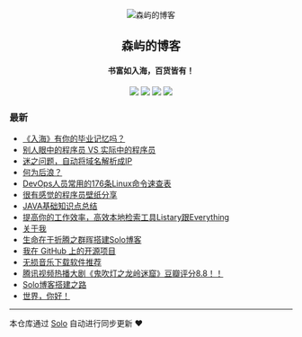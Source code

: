 <p align="center"><img alt="森屿的博客" src="https://media.taosugar.com/sugaricon.png"></p><h2 align="center">
森屿的博客
</h2>

<h4 align="center">书富如入海，百货皆有！</h4>
<p align="center"><a title="森屿的博客" target="_blank" href="https://github.com/SaboZhang/solo-blog"><img src="https://img.shields.io/github/last-commit/SaboZhang/solo-blog.svg?style=flat-square&color=FF9900"></a>
<a title="GitHub repo size in bytes" target="_blank" href="https://github.com/SaboZhang/solo-blog"><img src="https://img.shields.io/github/repo-size/SaboZhang/solo-blog.svg?style=flat-square"></a>
<a title="Solo Version" target="_blank" href="https://github.com/88250/solo/releases"><img src="https://img.shields.io/badge/solo-4.3.0-f1e05a.svg?style=flat-square&color=blueviolet"></a>
<a title="Hits" target="_blank" href="https://github.com/88250/hits"><img src="https://hits.b3log.org/SaboZhang/solo-blog.svg"></a></p>

### 最新

* [《入海》有你的毕业记忆吗？](https://www.taosugar.com/rhmv)
* [别人眼中的程序员 VS 实际中的程序员](https://www.taosugar.com/dev)
* [迷之问题，自动将域名解析成IP](https://www.taosugar.com/question)
* [何为后浪？](https://www.taosugar.com/houlang)
* [DevOps人员常用的176条Linux命令速查表](https://www.taosugar.com/commoncmd)
* [很有感觉的程序员壁纸分享](https://www.taosugar.com/wallpaper)
* [JAVA基础知识点总结](https://www.taosugar.com/summary)
* [提高你的工作效率，高效本地检索工具Listary跟Everything](https://www.taosugar.com/searching)
* [关于我](https://www.taosugar.com/about)
* [生命在于折腾之群晖搭建Solo博客](https://www.taosugar.com/synology)
* [我在 GitHub 上的开源项目](https://www.taosugar.com/my-github-repos)
* [无损音乐下载软件推荐](https://www.taosugar.com/MusicTools)
* [腾讯视频热播大剧《鬼吹灯之龙岭迷窟》豆瓣评分8.8！！](https://www.taosugar.com/articles/2020/04/07/1586188875849.html)
* [Solo博客搭建之路](https://www.taosugar.com/articles/2020/04/05/1586087934810.html)
* [世界，你好！](https://www.taosugar.com/hello-solo)



---

本仓库通过 [Solo](https://github.com/88250/solo) 自动进行同步更新 ❤️ 